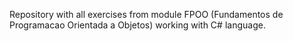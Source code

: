 Repository with all exercises from module FPOO (Fundamentos 
de Programacao Orientada a Objetos) working with C# language.
